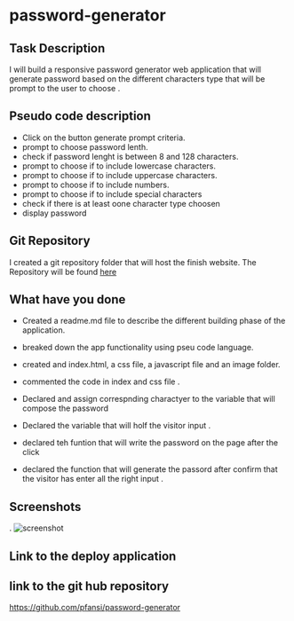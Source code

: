 # password-generator

## Task Description

I will build a responsive password generator web application that will generate password based on the different characters type that will be prompt to the user to choose .

## Pseudo code description

- Click on the button generate prompt criteria.
- prompt to choose password lenth.
- check if password lenght is between 8 and 128 characters.
- prompt to choose if to include lowercase characters.
- prompt to choose if to include uppercase characters.
- prompt to choose if to include numbers.
- prompt to choose if to include special characters
- check if there is at least oone character type choosen
- display password

## Git Repository

I created a git repository folder that will host the finish website. The Repository will be found [here](https://github.com/pfansi/password-generator)

## What have you done

- Created a readme.md file to describe the different building phase of the application.

- breaked down the app functionality using pseu code language.

- created and index.html, a css file, a javascript file and an image folder.

* commented the code in index and css file .

* Declared and assign correspnding charactyer to the variable that will compose the password

* Declared the variable that will holf the visitor input .

* declared teh funtion that will write the password on the page after the click

* declared the function that will generate the passord after confirm that the visitor has enter all the right input .

## Screenshots

. ![screenshot](.\assets\images\finished_website.jpg)

## Link to the deploy application

## link to the git hub repository

https://github.com/pfansi/password-generator
